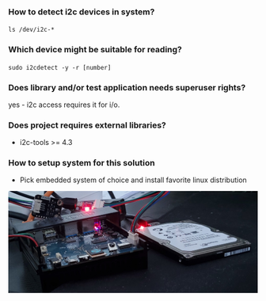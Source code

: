 ### How to detect i2c devices in system?
`ls /dev/i2c-*`
### Which device might be suitable for reading?
`sudo i2cdetect -y -r [number]`

### Does library and/or test application needs superuser rights?
yes - i2c access requires it for i/o.

### Does project requires external libraries?
* i2c-tools >= 4.3

### How to setup system for this solution
* Pick embedded system of choice and install favorite linux distribution

![missing_embedded system](https://github.com/str0g/dfrobot-sen0251/raw/master/docs/bmp388.jpg "embedded system")